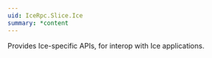 ```yaml
---
uid: IceRpc.Slice.Ice
summary: *content
---
```


Provides Ice-specific APIs, for interop with Ice applications.
